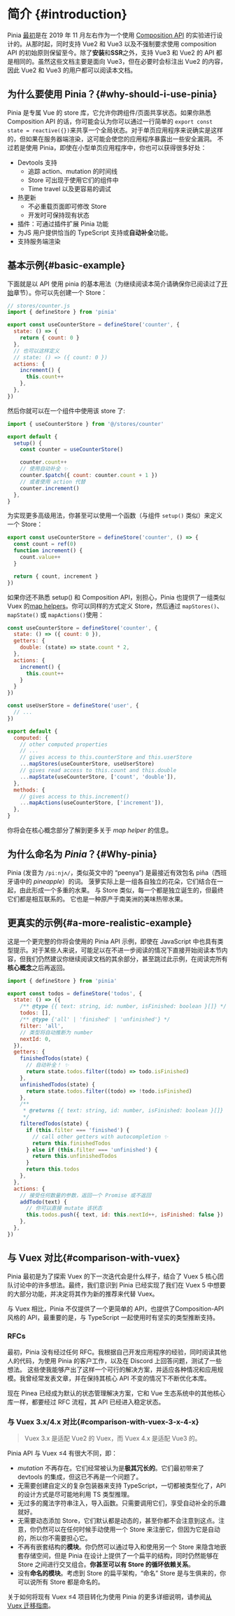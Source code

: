 # 简介 {#introduction}

<VueSchoolLink
  href="https://vueschool.io/lessons/introduction-to-pinia"
  title="Get started with Pinia"
/>

Pinia [最初](https://github.com/vuejs/pinia/commit/06aeef54e2cad66696063c62829dac74e15fd19e)是在 2019 年 11 月左右作为一个使用 [Composition API](https://github.com/vuejs/composition-api) 的实验进行设计的。从那时起，同时支持 Vue2 和 Vue3 以及不强制要求使用 composition API 的初始原则保留至今。除了**安装**和**SSR**之外，支持 Vue3 和 Vue2 的 API 都是相同的。虽然这些文档主要是面向 Vue3，但在必要时会标注出 Vue2 的内容，因此 Vue2 和 Vue3 的用户都可以阅读本文档。

## 为什么要使用 Pinia？{#why-should-i-use-pinia}

Pinia 是专属 Vue 的 store 库，它允许你跨组件/页面共享状态。如果你熟悉 Composition API 的话，你可能会认为你可以通过一行简单的 `export const state = reactive({})`来共享一个全局状态。对于单页应用程序来说确实是这样的，但如果在服务器端渲染，这可能会使您的应用程序暴露出一些安全漏洞。 不过若是使用 Pinia，即使在小型单页应用程序中，你也可以获得很多好处：

- Devtools 支持
  - 追踪 action、mutation 的时间线
  - Store 可出现于使用它们的组件中
  - Time travel 以及更容易的调试
- 热更新
  - 不必重载页面即可修改 Store
  - 开发时可保持现有状态
- 插件：可通过插件扩展 Pinia 功能
- 为JS 用户提供恰当的 TypeScript 支持或**自动补全**功能。
- 支持服务端渲染

## 基本示例{#basic-example}

下面就是以 API 使用 pinia 的基本用法（为继续阅读本简介请确保你已阅读过了[开始](./getting-started.md)章节）。你可以先创建一个 Store：

```js
// stores/counter.js
import { defineStore } from 'pinia'

export const useCounterStore = defineStore('counter', {
  state: () => {
    return { count: 0 }
  },
  // 也可以这样定义
  // state: () => ({ count: 0 })
  actions: {
    increment() {
      this.count++
    },
  },
})
```

然后你就可以在一个组件中使用该 store 了:

```js
import { useCounterStore } from '@/stores/counter'

export default {
  setup() {
    const counter = useCounterStore()

    counter.count++
    // 使用自动补全 ✨
    counter.$patch({ count: counter.count + 1 })
    // 或者使用 action 代替
    counter.increment()
  },
}
```

为实现更多高级用法，你甚至可以使用一个函数（与组件 `setup()` 类似）来定义一个 Store：

```js
export const useCounterStore = defineStore('counter', () => {
  const count = ref(0)
  function increment() {
    count.value++
  }

  return { count, increment }
})
```

如果你还不熟悉 setup() 和 Composition API，别担心，Pinia 也提供了一组类似 Vuex 的[map helpers](https://vuex.vuejs.org/guide/state.html#the-mapstate-helper)。你可以同样的方式定义 Store，然后通过 `mapStores()`、`mapState()` 或 `mapActions()`使用：

```js
const useCounterStore = defineStore('counter', {
  state: () => ({ count: 0 }),
  getters: {
    double: (state) => state.count * 2,
  },
  actions: {
    increment() {
      this.count++
    }
  }
})

const useUserStore = defineStore('user', {
  // ...
})

export default {
  computed: {
    // other computed properties
    // ...
    // gives access to this.counterStore and this.userStore
    ...mapStores(useCounterStore, useUserStore)
    // gives read access to this.count and this.double
    ...mapState(useCounterStore, ['count', 'double']),
  },
  methods: {
    // gives access to this.increment()
    ...mapActions(useCounterStore, ['increment']),
  },
}
```

你将会在核心概念部分了解到更多关于 _map helper_ 的信息。

## 为什么命名为 _Pinia_？{#Why-pinia}

Pinia (发音为 `/piːnjʌ/`，类似英文中的 “peenya”) 是最接近有效包名 piña（西班牙语中的 _pineapple_）的词。 菠萝实际上是一组各自独立的花朵，它们结合在一起，由此形成一个多重的水果。 与 Store 类似，每一个都是独立诞生的，但最终它们都是相互联系的。 它也是一种原产于南美洲的美味热带水果。

## 更真实的示例{#a-more-realistic-example}

这是一个更完整的你将会使用的 Pinia API 示例，即使在 JavaScript 中也具有类型提示。对于某些人来说，可能足以在不进一步阅读的情况下直接开始阅读本节内容，但我们仍然建议你继续阅读文档的其余部分，甚至跳过此示例，在阅读完所有**核心概念**之后再返回。

```js
import { defineStore } from 'pinia'

export const todos = defineStore('todos', {
  state: () => ({
    /** @type {{ text: string, id: number, isFinished: boolean }[]} */
    todos: [],
    /** @type {'all' | 'finished' | 'unfinished'} */
    filter: 'all',
    // 类型将自动推断为 number
    nextId: 0,
  }),
  getters: {
    finishedTodos(state) {
      // 自动补全！ ✨
      return state.todos.filter((todo) => todo.isFinished)
    },
    unfinishedTodos(state) {
      return state.todos.filter((todo) => !todo.isFinished)
    },
    /**
     * @returns {{ text: string, id: number, isFinished: boolean }[]}
     */
    filteredTodos(state) {
      if (this.filter === 'finished') {
        // call other getters with autocompletion ✨
        return this.finishedTodos
      } else if (this.filter === 'unfinished') {
        return this.unfinishedTodos
      }
      return this.todos
    },
  },
  actions: {
    // 接受任何数量的参数，返回一个 Promise 或不返回
    addTodo(text) {
      // 你可以直接 mutate 该状态
      this.todos.push({ text, id: this.nextId++, isFinished: false })
    },
  },
})
```

## 与 Vuex 对比{#comparison-with-vuex}

Pinia 最初是为了探索 Vuex 的下一次迭代会是什么样子，结合了 Vuex 5 核心团队讨论中的许多想法。最终，我们意识到 Pinia 已经实现了我们在 Vuex 5 中想要的大部分功能，并决定将其作为新的推荐来代替 Vuex。

与 Vuex 相比，Pinia 不仅提供了一个更简单的 API，也提供了Composition-API 风格的 API，最重要的是，与 TypeScript 一起使用时有坚实的类型推断支持。

### RFCs

最初，Pinia 没有经过任何 RFC。我根据自己开发应用程序的经验，同时阅读其他人的代码，为使用 Pinia 的客户工作，以及在 Discord 上回答问题，测试了一些想法。
这些使我能够产出了这样一个可行的解决方案，并适应各种情况和应用规模。我曾经常发表文章，并在保持其核心 API 不变的情况下不断优化本库。

现在 Pinea 已经成为默认的状态管理解决方案，它和 Vue 生态系统中的其他核心库一样，都要经过 RFC 流程，其 API 已经进入稳定状态。

### 与 Vuex 3.x/4.x 对比{#comparison-with-vuex-3-x-4-x}

> Vuex 3.x 是适配 Vue2 的 Vuex，而 Vuex 4.x 是适配 Vue3 的。

Pinia API 与 Vuex ≤4 有很大不同，即：

- _mutation_ 不再存在。它们经常被认为是**极其冗长的**。它们最初带来了 devtools 的集成，但这已不再是一个问题了。
- 无需要创建自定义的复杂包装器来支持 TypeScript，一切都被类型化了，API 的设计方式是尽可能地利用 TS 类型推理。
- 无过多的魔法字符串注入，导入函数。只需要调用它们，享受自动补全的乐趣就好。
- 无需要动态添加 Store，它们默认都是动态的，甚至你都不会注意到这点。注意，你仍然可以在任何时候手动使用一个 Store 来注册它，但因为它是自动的，所以你不需要担心它。
- 不再有嵌套结构的**模块**。你仍然可以通过导入和使用另一个 Store 来隐含地嵌套存储空间，但是 Pinia 在设计上提供了一个扁平的结构，同时仍然能够在 Store 之间进行交叉组合。**你甚至可以有 Store 的循环依赖关系**。
- 没有**命名的模块**。考虑到 Store 的扁平架构，“命名” Store 是与生俱来的，你可以说所有 Store 都是命名的。

关于如何将现有 Vuex ≤4 项目转化为使用 Pinia 的更多详细说明，请参阅[从 Vuex 迁移指南](./cookbook/migration-vuex.md)。
